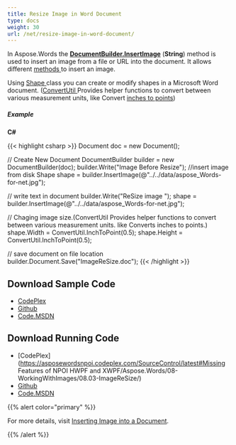 ```yaml
---
title: Resize Image in Word Document
type: docs
weight: 30
url: /net/resize-image-in-word-document/
---
```


In Aspose.Words the [**DocumentBuilder.InsertImage**](http://www.aspose.com/api/net/words/aspose.words.documentbuilder/insertimage/methods/9) (**String**) method is used to insert an image from a file or URL into the document. It allows different [methods ](http://www.aspose.com/api/net/words/aspose.words/documentbuilder/methods/insertimage/index)to insert an image.

Using [Shape ](http://www.aspose.com/api/net/words/aspose.words.drawing/shape)class you can create or modify shapes in a Microsoft Word document. ([ConvertUtil ](http://www.aspose.com/api/net/words/aspose.words/convertutil)Provides helper functions to convert between various measurement units, like Convert [inches to points](http://www.aspose.com/api/net/words/aspose.words/convertutil/methods/inchtopoint))

##### **Example**

**C#**

{{< highlight csharp >}}
Document doc = new Document();

// Create New Document
DocumentBuilder builder = new DocumentBuilder(doc);
builder.Write("Image Before Resize");
//insert image from disk
Shape shape = builder.InsertImage(@"../../data/aspose_Words-for-net.jpg");

// write text in document
builder.Write("ReSize image ");
shape = builder.InsertImage(@"../../data/aspose_Words-for-net.jpg");

// Chaging image size.(ConvertUtil Provides helper functions to convert between various measurement units. like Converts inches to points.)
shape.Width = ConvertUtil.InchToPoint(0.5);
shape.Height = ConvertUtil.InchToPoint(0.5);

// save document on file location
builder.Document.Save("ImageReSize.doc");
{{< /highlight >}}

## **Download Sample Code**

- [CodePlex](https://asposewordsnpoi.codeplex.com/downloads/get/1556914)
- [Github](https://github.com/asposewords/Aspose.Words-for-.NET/releases/tag/Aspose.WordsFeaturesmissinginNPOIv1.2)
- [Code.MSDN](https://code.msdn.microsoft.com/More-Code-Examples-of-d19b2e19)

## **Download Running Code**

- [CodePlex](https://asposewordsnpoi.codeplex.com/SourceControl/latest#Missing Features of NPOI HWPF and XWPF/Aspose.Words/08-WorkingWithImages/08.03-ImageReSize/)
- [Github](https://github.com/asposewords/Aspose.Words-for-.NET/releases/download/Aspose.WordsFeaturesmissinginNPOIv1.2/08.03-ImageReSize.zip)
- [Code.MSDN](https://code.msdn.microsoft.com/More-Code-Examples-of-d19b2e19/view/SourceCode#content)

{{% alert color="primary" %}} 

For more details, visit [Inserting Image into a Document](https://docs.aspose.com/words/net/working-with-images/#inserting-an-image).

{{% /alert %}}
